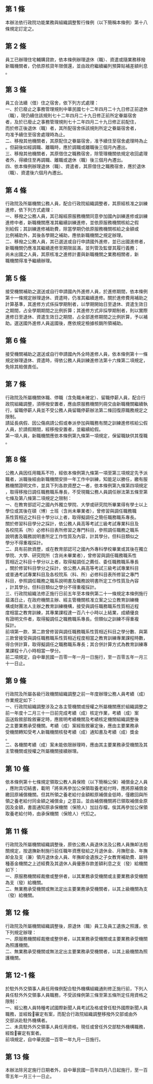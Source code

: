 第 1 條
-------
本辦法依行政院功能業務與組織調整暫行條例（以下簡稱本條例）第十八  
條規定訂定之。

第 2 條
-------
員工已辦理住宅輔購貸款，依本條例辦理退休（職）、資遣或隨業務移撥  
新職機關者，仍依原核貸年限償還，並由政府繼續編列預算貼補差額利息  
。

第 3 條
-------
員工合法續（借）住之宿舍，依下列方式處理：  
一、於已廢止之事務管理規則中華民國七十二年四月二十九日修正前退休  
    （職），現仍續住該規則七十二年四月二十九日修正前所定眷屬宿舍  
    者，及於已廢止之事務管理規則七十二年四月二十九日修正前配住，  
    而於修正後退休（職）者，其所配宿舍係該規則所定之眷屬宿舍者，  
    均准予續住至宿舍處理時為止。  
二、移撥其他機關者，其原配住之眷屬宿舍，准予續住至宿舍處理時為止  
    。但嗣後如經調職、離職時，應於調職或離職後三個月內遷出。  
三、移撥其他機關者，其原借住之職務宿舍，除管理機關依規定收回處理  
    者外，得續住至再調職、離職或退休（職）後三個月內遷出。  
四、依本條例辦理退休（職）、資遣者，其原借住之職務宿舍，應於退休  
    （職）、資遣後六個月內遷出。

第 4 條
-------
行政院及所屬機關公務人員，配合行政院組織調整者，其原經核准之訓練  
進修，依下列方式處理：  
一、移撥之公務人員，其已報經原服務機關同意參加國內訓練進修或訓練  
    進修中者，新職機關應准其繼續訓練進修，並依原服務機關核給之假  
    別給假；其訓練進修補助費，除當學期仍依原服務機關核給之金額或  
    比例補助外，其後各學期之補助，應依新職機關之規定辦理。  
二、移撥之公務人員，其已選送或自行申請國外進修，並已出國進修者，  
    新職機關仍應准其繼續進修至期限屆滿，並列管及監督其履行義務；  
    尚未出國之人員，其原核准之進修計畫與新職機關之業務相關者，新  
    職機關得准予繼續辦理。

第 5 條
-------
接受機關補助之選送或自行申請國內外進修人員，於進修期間，依本條例  
第十一條規定辦理退休、資遣時，仍准其繼續進修。關於進修費用補助之  
計算基準，其進修方式係採學期制者，以學期開始日至退休、資遣生效日  
之期間，占全學期期間之比例折算；其進修方式非採學期制者，則以實際  
進修日至退休、資遣生效日之期間，占全部進修期間之比例折算，予以補  
助。選送國外進修人員返國後，應依規定檢據核銷所領補助。

第 6 條
-------
接受機關補助之選送或自行申請國內外全時進修人員，依本條例第十一條  
規定辦理退休、資遣時，得依公務人員訓練進修法第十六條第二項規定，  
免除其賠償責任。

第 7 條
-------
行政院及所屬機關休職、停職（含免職未確定）、留職停薪人員，配合行  
政院組織調整，須移撥安置者，應由原服務機關列冊交由新職機關繼續執  
行，留職停薪人員並不受公務人員留職停薪辦法第二條回復原職務規定之  
限制。  
請延長病假、因公傷病請公假或奉派參加與職務有關之訓練進修核給公假  
人員，於請假期間，經移撥安置者，並繼續給假。  
第一項人員，新職機關應依本條例第九條第一項規定，保留職缺供其復職  
。

第 8 條
-------
公務人員因任用職系不符，經依本條例第九條第一項至第三項規定先予派  
職者，派職後經由新職機關安排一年工作中訓練，知能足以勝任，繳有服  
務機關證明文件，並具下列各款資歷之一者，依本條例第九條第四項規定  
，取得移撥日調任職務職系專長，不受現職公務人員調任辦法第五條至第  
七條及第八條第二項規定之限制：  
一、在教育部認可之國內外獨立學院、大學或研究院所畢業得有學士以上  
    學位或其後在碩（博）士班（含尚未畢業者），曾修習與調任職務職  
    系性質相近之科目十學分以上者，取得擬調任之簡任職務職系專長。  
    關於修習科目學分之採計，依公務人員高等考試三級考試專業科目及  
    各校院系（所）必修科目表所修習之專門科目，參照調任職務之職系  
    說明書及職務說明書所定工作性質及內容，計其學分。但科目類似之  
    學分不得重複採計。  
二、具有前款資歷，或在教育部認可之國內外專科學校畢業或其後在獨立  
    學院、大學、研究院所（含尚未畢業者），曾修習與調任職務職系性  
    質相近之科目十學分以上者，取得擬調任之薦任、委任職務職系專長  
    。關於修習科目學分之採計，依公務人員高等考試三級考試專業科目  
    或普通考試專業科目及各校院系（科、所）必修科目表所修習之專門  
    科目，參照調任職務之職系說明書及職務說明書所定工作性質及內容  
    ，計其學分。但科目類似之學分不得重複採計。  
三、行政院組織法修正施行日前五年至本條例第二十一條規定本條例施行  
    屆滿日止，在政府機關主辦、經主管機關核准立案之公立教育訓練機  
    構或財團法人主辦之教育訓練機構，接受與調任職務職系性質相近程  
    度相當之教育訓練，其專業課程達一百八十小時以上結業，成績優良  
    有證明文件者，取得擬調任之職務職系專長。但類似之訓練不得重複  
    採計。  
前項第一款、第二款曾修習與調任職務職系性質相近科目之學分數、與第  
三款曾接受與調任職務職系性質相近程度相當之教育訓練專業課程時數，  
得合併計算，取得擬調任之職務職系專長；其合併計算方式為教育訓練專  
業課程十八小時相當一學分。  
前二項規定，自中華民國一百零一年一月一日施行，至一百零五年一月三  
十一日止。

第 9 條
-------
行政院及所屬各級行政機關組織調整之前一年度辦理公務人員考績（成）  
作業規定如下：  
一、行政院組織調整涉及之各主管機關或授權之所屬機關應於組織調整之  
    前一年度十二月三十一日前完成考績（成）核定作業，考績（成）案  
    函送銓敘部銓敘審定時，應敘明考績機關及考績核定機關組織調整後  
    之主要業務承受機關。考績（成）案經銓敘審定後，應由主要業務承  
    受機關轉知受考人新職機關核發考績（成）通知書及考績（成）獎金  
    。  
二、各機關考績（成）案未能依限辦理時，應由其主要業務承受機關及其  
    主管機關或授權之所屬機關接續辦理。

第 10 條
--------
依本條例第十七條規定領取公教人員保險（以下簡稱公保）補償金之人員  
，應附具切結書，載明「將來再參加公保領取養老給付時，應將原補償金  
繳回原補償機關。但其所領之養老給付金額較原補償金低時，僅繳回與所  
領之養老給付同金額之補償金」之意旨。並由補償機關將已領取補償金原  
因及金額，書面通知原承保機關（保險人）加註存檔，俟其再參加公保領  
取養老給付時，由承保機關（保險人）代扣之。

第 11 條
--------
行政院及所屬機關組織調整後，原依公務人員退休法及公務人員撫卹法相  
關規定，按退撫新制施行前任職年資應發給之月退休金、月撫慰金、年撫  
卹金及支（兼）領月退休金人員、年撫卹金遺族之子女教育補助費、屬特  
種基金機關之上述經費及其退休人員優惠存款差額利息之支（發）給機關  
如下：  
一、原服務機關經裁撤或整併者，以其業務承受機關或主要業務承受機關  
    為支（發）給機關。  
二、無業務承受機關或無法定出主要業務承受機關者，以其上級機關為支  
    （發）給機關。

第 12 條
--------
行政院及所屬機關組織調整後，原退休（職）員工及員工遺族之照護，依  
下列規定辦理：  
一、原服務機關經裁撤或整併者，以其業務承受機關或主要業務承受機關  
    為照護機關。  
二、無業務承受機關或無法定出主要業務承受機關者，以其上級機關為照  
    護機關。

第 12-1 條
----------
於駐外外交領事人員任用條例配合駐外機構組織通則修正施行前，下列人  
員任駐外外交領事人員職務，不受該條例第三條至第五條所定任用資格之  
限制：  
一、經公務人員特種考試國際新聞人員考試及格或曾任駐外國際新聞人員  
    職務，並經銓審定有案，而配合行政院組織調整移撥外交部或由外  
    交部派赴駐外機構者。  
二、未具駐外外交領事人員任用資格，現任或曾任外交部駐外機構職務，  
    經銓審定有案者。  
前項規定，自中華民國一百零一年九月一日施行。

第 13 條
--------
本辦法除另定施行日期者外，自中華民國一百年四月八日起施行，至一百  
零五年一月三十一日止。

